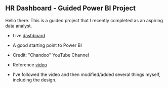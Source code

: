 ## HR Dashboard - Guided Power BI Project

Hello there. This is a guided project that I recently completed as an aspiring data analyst.

- Live [dashboard](https://app.powerbi.com/view?r=eyJrIjoiZDBjYmI5NzYtNDk1Ni00YzY2LTlkMjAtNjRhY2RmY2ExOTZhIiwidCI6ImYxZDg2ZWI5LWFhZjEtNGZiNC05ODVlLTkxOWNkMGE1ODQzMSIsImMiOjl9) 

- A good starting point to Power BI
- Credit: "Chandoo" YouTube Channel
- Reference [video](https://youtu.be/5KaIU-9EF-0?si=LySpv9gnlImbZ-Gp) 
- I've followed the video and then modified/added several things myself, including the design.

  
